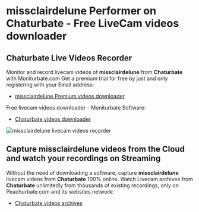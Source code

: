 # missclairdelune Performer on Chaturbate - Free LiveCam videos downloader

## Chaturbate Live Videos Recorder

Monitor and record livecam videos of **missclairdelune** from **Chaturbate** with Moniturbate.com
Get a premium trial for free by just and only registering with your Email address:
* [missclairdelune Premium videos downloader](https://moniturbate.com/request-demo-licence-key.html)

Free livecam videos downloader - Moniturbate Software:
* [Chaturbate videos downloader](https://moniturbate.com/moniturbate-download-software.html)

![missclairdelune livecam videos recorder](https://peachurnet.com/templates/moniturbate-software.png)


## Capture missclairdelune videos from the Cloud and watch your recordings on Streaming

Without the need of downloading a software, capture **missclairdelune** livecam videos from **Chaturbate** 100% online.
Watch Livecam archives from **Chaturbate** unlimitedly from thousands of existing recordings, only on Peachurbate.com and its websites network:
* [Chaturbate videos archives](https://peachurnet.com/)